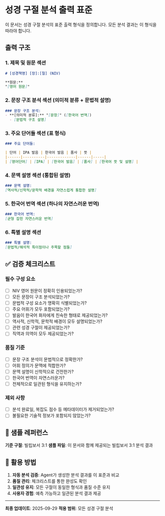 # 성경 구절 분석 출력 표준

이 문서는 성경 구절 분석의 표준 출력 형식을 정의합니다. 모든 분석 결과는 이 형식을 따라야 합니다.

## 출력 구조

### 1. 제목 및 원문 섹션
```markdown
# [성경책명] [장]:[절] (NIV)

**원문:**
"[영어 원문]"
```

### 2. 문장 구조 분석 섹션 (의미적 분류 + 문법적 설명)
```markdown
### 문장 구조 분석:
- **[의미적 분류]:** "[문장]" ([한국어 번역])
  - [문법적 구조 설명]
```

### 3. 주요 단어들 섹션 (표 형식)
```markdown
### 주요 단어들:

| 단어 | IPA 발음 | 한국어 발음 | 품사 | 뜻 |
|------|----------|-------------|------|-----|
| [영어단어] | [IPA] | [한국어 발음] | [품사] | [한국어 뜻 및 설명] |
```

### 4. 문맥 설명 섹션 (통합된 설명)
```markdown
### 문맥 설명:
[역사적/신학적/문학적 배경을 자연스럽게 통합한 설명]
```

### 5. 한국어 번역 섹션 (하나의 자연스러운 번역)
```markdown
### 한국어 번역:
[균형 잡힌 자연스러운 번역]
```

### 6. 특별 설명 섹션
```markdown
### 특별 설명:
[문법적/해석적 특이점이나 주목할 점들]
```

## ✅ 검증 체크리스트

### 필수 구성 요소
- [ ] NIV 영어 원문이 정확히 인용되었는가?
- [ ] 모든 문장이 구조 분석되었는가?
- [ ] 문법적 구성 요소가 명확히 식별되었는가?
- [ ] 주요 어휘가 모두 포함되었는가?
- [ ] 발음이 한국어 화자에게 친숙한 형태로 제공되었는가?
- [ ] 역사적, 신학적, 문학적 배경이 모두 설명되었는가?
- [ ] 관련 성경 구절이 제공되었는가?
- [ ] 직역과 의역이 모두 제공되었는가?

### 품질 기준
- [ ] 문장 구조 분석이 문법적으로 정확한가?
- [ ] 어휘 정의가 문맥에 적합한가?
- [ ] 문맥 설명이 신학적으로 건전한가?
- [ ] 한국어 번역이 자연스러운가?
- [ ] 전체적으로 일관된 형식을 유지하는가?

### 제외 사항
- [ ] 분석 완료일, 복잡도 점수 등 메타데이터가 제거되었는가?
- [ ] 불필요한 기술적 정보가 포함되지 않았는가?

## 📝 샘플 레퍼런스

**기준 구절**: 빌립보서 3:1
**샘플 파일**: 이 문서와 함께 제공되는 빌립보서 3:1 분석 결과

## 🔧 활용 방법

1. **자동 분석 검증**: Agent가 생성한 분석 결과를 이 표준과 비교
2. **품질 관리**: 체크리스트를 통한 완성도 확인
3. **일관성 유지**: 모든 구절이 동일한 형식과 품질 수준 유지
4. **사용자 경험**: 예측 가능하고 일관된 분석 결과 제공

---

**최종 업데이트**: 2025-09-29
**적용 범위**: 모든 성경 구절 분석
